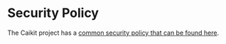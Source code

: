 # Security Policy

The Caikit project has a [common security policy that can be found here](https://github.com/caikit/community/blob/main/SECURITY.md).
